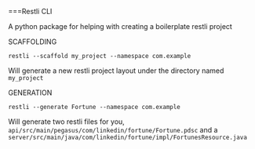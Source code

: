 ===Restli CLI

A python package for helping with creating a boilerplate restli project

SCAFFOLDING

```
restli --scaffold my_project --namespace com.example
```

Will generate a new restli project layout under the directory named `my_project`


GENERATION

```
restli --generate Fortune --namespace com.example
```

Will generate two restli files for you, `api/src/main/pegasus/com/linkedin/fortune/Fortune.pdsc` and a `server/src/main/java/com/linkedin/fortune/impl/FortunesResource.java`
